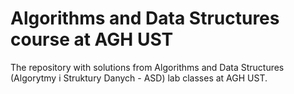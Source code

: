 # Algorithms and Data Structures course at AGH UST

The repository with solutions from Algorithms and Data Structures (Algorytmy i Struktury Danych - ASD) lab classes at AGH UST.
